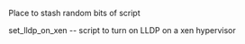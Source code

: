 Place to stash random bits of script

set_lldp_on_xen -- script to turn on LLDP on a xen hypervisor
